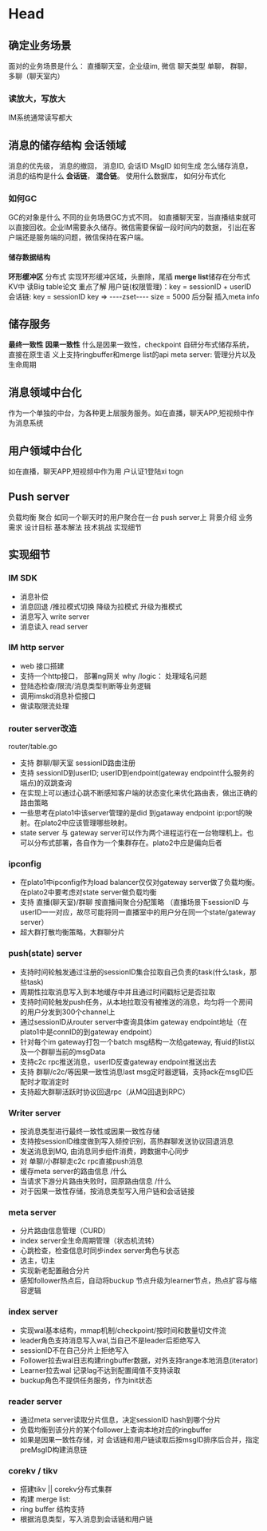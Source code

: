 # Head
## 确定业务场景
面对的业务场景是什么： 直播聊天室，企业级im, 微信
聊天类型 单聊， 群聊， 多聊（聊天室内）
### 读放大，写放大
IM系统通常读写都大
## 消息的储存结构 会话领域
消息的优先级， 消息的撤回， 消息ID, 会话ID
MsgID 如何生成
怎么储存消息， 消息的结构是什么 **会话链**， **混合链**。
使用什么数据库， 如何分布式化
### 如何GC
GC的对象是什么
不同的业务场景GC方式不同。 如直播聊天室，当直播结束就可以直接回收。企业IM需要永久储存。微信需要保留一段时间内的数据， 引出在客户端还是服务端的问题，微信保持在客户端。
#### 储存数据结构
**环形缓冲区** 分布式 实现环形缓冲区域，头删除，尾插
**merge list**储存在分布式KV中 读Big table论文 重点了解
用户链(权限管理)：key = sessionID + userID
会话链: key = sessionID
key => ----zset---- size = 5000 后分裂 插入meta info 
## 储存服务
**最终一致性** **因果一致性**
什么是因果一致性，checkpoint
自研分布式储存系统，直接在原生语 义上支持ringbuffer和merge list的api
meta server: 管理分片以及生命周期
## 消息领域中台化 
作为一个单独的中台，为各种更上层服务服务。如在直播，聊天APP,短视频中作为消息系统
## 用户领域中台化
如在直播，聊天APP,短视频中作为用  户认证1登陆xi togn
## Push server
负载均衡 聚合 如同一个聊天时的用户聚合在一台 push server上
背景介绍
业务需求
设计目标
基本解法
技术挑战
实现细节
## 实现细节
### IM SDK
- 消息补偿 
- 消息回退 /推拉模式切换 降级为拉模式 升级为推模式
- 消息写入 write server
- 消息读入 read server
### IM http server
- web 接口搭建
- 支持一个http接口， 部署ng网关 why /logic： 处理域名问题
- 登陆态检查/限流/消息类型判断等业务逻辑
- 调用imskd消息补偿接口
- 做读取限流处理
### router server改造
router/table.go
- 支持 群聊/聊天室 sessionID路由注册
- 支持 sessionID到userID; userID到endpoint(gateway endpoint什么服务的端点)的双跳查询
- 在实现上可以通过心跳不断感知客户端的状态变化来优化路由表，做出正确的路由策略
- 一些思考在plato1中该server管理的是did 到gataway endpoint ip:port的映射。在plato2中应该管理哪些映射。
- state server 与 gateway server可以作为两个进程运行在一台物理机上。也可以分布式部署，各自作为一个集群存在。plato2中应是偏向后者
### ipconfig
- 在plato1中ipconfig作为load balancer仅仅对gateway server做了负载均衡。在plato2中要考虑对state server做负载均衡
- 支持 直播(聊天室)/群聊 按直播间聚合分配策略 （直播场景下sessionID 与userID一一对应，故尽可能将同一直播室中的用户分在同一个state/gateway server）
- 超大群打散均衡策略，大群聊分片
### push(state) server
- 支持时间轮触发通过注册的sessionID集合拉取自己负责的task(什么task，那些task)
- 周期性拉取消息写入到本地缓存中并且通过时间戳标记是否拉取
- 支持时间轮触发push任务，从本地拉取没有被推送的消息，均匀将一个房间的用户分发到300个channel上
- 通过sessionID从router server中查询具体im gateway endpoint地址（在plato1中是connID的到gateway endpoint）
- 针对每个im gateway打包一个batch msg结构一次给gateway, 有uid的list以及一个群聊当前的msgData
- 支持c2c rpc推送消息，userID反查gateway endpoint推送出去
- 支持 群聊/c2c/等因果一致性消息last msg定时器逻辑，支持ack在msgID匹配时才取消定时
- 支持超大群聊活跃时协议回退rpc（从MQ回退到RPC）
### Writer server
- 按消息类型进行最终一致性或因果一致性存储
- 支持按sessionID维度做到写入频控识别，高热群聊发送协议回退消息
- 发送消息到MQ, 由消息同步组件消费，跨数据中心同步
- 对 单聊/小群聊走c2c rpc直接push消息
- 缓存meta server的路由信息 /什么
- 当请求下游分片路由失败时，回原路由信息 /什么
- 对于因果一致性存储，按消息类型写入用户链和会话链接
### meta server
-  分片路由信息管理（CURD）
-  index server全生命周期管理（状态机流转）
-  心跳检查，检查信息时同步index server角色与状态
-  选主，切主
-  实现新老配置融合分片
-  感知follower热点后，自动将buckup 节点升级为learner节点，热点扩容与缩容逻辑
### index server
- 实现wal基本结构，mmap机制/checkpoint/按时间和数量切文件流
- leader角色支持消息写入wal,当自己不是leader后拒绝写入
- sessionID不在自己分片上拒绝写入
- Follower拉去wal日志构建ringbuffer数据，对外支持range本地消息(iterator)
- Learner拉去wal 记录lag不达到配置阈值不支持读取
- buckup角色不提供任务服务，作为init状态
### reader server
- 通过meta server读取分片信息，决定sessionID hash到哪个分片
- 负载均衡到该分片的某个follower上查询本地对应的ringbuffer
- 如果是因果一致性存储，对 会话链和用户链读取后按msgID排序后合并，指定preMsgID构建消息链
### corekv / tikv
- 搭建tikv || corekv分布式集群
- 构建 merge list:
- ring buffer 结构支持
- 根据消息类型，写入消息到会话链和用户链
